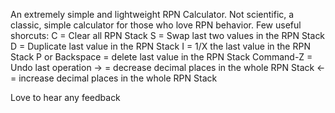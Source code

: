 An extremely simple and lightweight RPN Calculator. Not scientific, a classic, simple calculator for those who love RPN behavior.
Few useful shorcuts:
C = Clear all RPN Stack
S = Swap last two values in the RPN Stack
D = Duplicate last value in the RPN Stack
I = 1/X the last value in the RPN Stack
P or Backspace = delete last value in the RPN Stack
Command-Z = Undo last operation
-> = decrease decimal places in the whole RPN Stack
<- = increase decimal places in the whole RPN Stack

Love to hear any feedback
